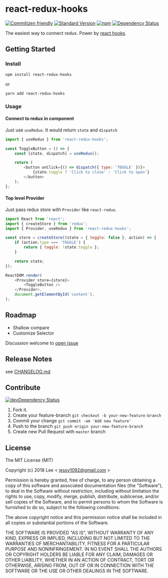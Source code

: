 react-redux-hooks
=====

[![Commitizen friendly][commitizen-image]][commitizen-image] [![Standard Version][standard-version-image]][standard-version-url] [![npm][npm-image]][npm-url] [![Dependency Status][david-dm-image]][david-dm-url]

The easiest way to connect redux. Power by [react hooks](https://reactjs.org/docs/hooks-intro.html).

## Getting Started

### Install

```
npm install react-redux-hooks
```

or

```
yarn add react-redux-hooks
```

### Usage

#### Connect to redux in component

Just use `useRedux`. It would return `state` and `dispatch`

```javascript
import { useRedux } from 'react-redux-hooks';

const ToggleButton = () => {
	const [state, dispatch] = useRedux();

	return (
		<button onClick={() => dispatch({ type: 'TOGGLE' })}>
			{state.toggle ? 'Click to close' : 'Click to open'}
		</button>
	);
};
```

#### Top level Provider

Just pass redux store with `Provider` like `react-redux`.

```javascript
import React from 'react';
import { createStore } from 'redux';
import { Provider, useRedux } from 'react-redux-hooks';

const store = createStore((state = { toggle: false }, action) => {
	if (action.type === 'TOGGLE') {
		return { toggle: !state.toggle };
	}

	return state;
});

ReactDOM.render(
	<Provider store={store}>
		<ToggleButton />
	</Provider>,
	document.getElementById('content'),
);

```

## Roadmap

- Shallow compare
- Customize Selector

Discussion welcome to [open issue](https://github.com/jessy1092/react-redux-hooks/issues)


## Release Notes

see [CHANGELOG.md](https://github.com/jessy1092/react-redux-hooks/blob/master/CHANGELOG.md)


## Contribute
[![devDependency Status][david-dm-dev-image]][david-dm-dev-url]

1. Fork it.
2. Create your feature-branch `git checkout -b your-new-feature-branch`
3. Commit your change `git commit -am 'Add new feature'`
4. Push to the branch `git push origin your-new-feature-branch`
5. Create new Pull Request with `master` branch

## License

The MIT License (MIT)

Copyright (c) 2018 Lee  < jessy1092@gmail.com >

Permission is hereby granted, free of charge, to any person obtaining a copy of
this software and associated documentation files (the "Software"), to deal in
the Software without restriction, including without limitation the rights to
use, copy, modify, merge, publish, distribute, sublicense, and/or sell copies of
the Software, and to permit persons to whom the Software is furnished to do so,
subject to the following conditions:

The above copyright notice and this permission notice shall be included in all
copies or substantial portions of the Software.

THE SOFTWARE IS PROVIDED "AS IS", WITHOUT WARRANTY OF ANY KIND, EXPRESS OR
IMPLIED, INCLUDING BUT NOT LIMITED TO THE WARRANTIES OF MERCHANTABILITY, FITNESS
FOR A PARTICULAR PURPOSE AND NONINFRINGEMENT. IN NO EVENT SHALL THE AUTHORS OR
COPYRIGHT HOLDERS BE LIABLE FOR ANY CLAIM, DAMAGES OR OTHER LIABILITY, WHETHER
IN AN ACTION OF CONTRACT, TORT OR OTHERWISE, ARISING FROM, OUT OF OR IN
CONNECTION WITH THE SOFTWARE OR THE USE OR OTHER DEALINGS IN THE SOFTWARE.

[commitizen-image]: https://img.shields.io/badge/commitizen-friendly-brightgreen.svg?style=flat-square
[commitizen-url]: http://commitizen.github.io/cz-cli/

[standard-version-image]: https://img.shields.io/badge/release-standard%20version-brightgreen.svg?style=flat-square
[standard-version-url]: https://github.com/conventional-changelog/standard-version

[npm-image]: https://img.shields.io/npm/v/react-redux-hooks.svg?style=flat-square
[npm-url]: https://www.npmjs.com/package/react-redux-hooks

[david-dm-image]: https://david-dm.org/jessy1092/react-redux-hooks.svg?style=flat-square
[david-dm-url]: https://david-dm.org/jessy1092/react-redux-hooks

[david-dm-dev-image]: https://david-dm.org/jessy1092/react-redux-hooks/dev-status.svg?style=flat-square
[david-dm-dev-url]: https://david-dm.org/jessy1092/react-redux-hooks#info=devDependencies
